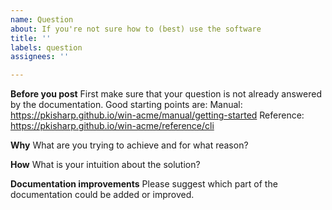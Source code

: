 ```yaml
---
name: Question
about: If you're not sure how to (best) use the software
title: ''
labels: question
assignees: ''

---
```


**Before you post**
First make sure that your question is not already answered by the documentation. Good starting points are: 
Manual: https://pkisharp.github.io/win-acme/manual/getting-started 
Reference: https://pkisharp.github.io/win-acme/reference/cli

**Why**
What are you trying to achieve and for what reason?

**How**
What is your intuition about the solution?

**Documentation improvements**
Please suggest which part of the documentation could be added or improved.
